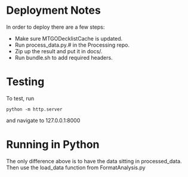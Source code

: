 # Deployment Notes
In order to deploy there are a few steps:
- Make sure MTGODecklistCache is updated.
- Run process_data.py.# in the Processing repo.
- Zip up the result and put it in docs/.
- Run bundle.sh to add required headers.

# Testing
To test, run

```
python -m http.server
```

and navigate to 127.0.0.1:8000

# Running in Python
The only difference above is to have the data sitting in processed_data. 
Then use the load_data function from FormatAnalysis.py